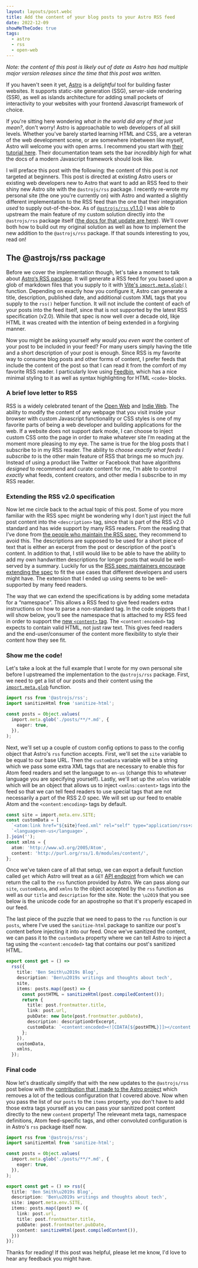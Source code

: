 ```yaml
---
layout: layouts/post.webc
title: Add the content of your blog posts to your Astro RSS feed
date: 2022-12-09
showMeTheCode: true
tags:
  - astro
  - rss
  - open-web
---
```


*Note: the content of this post is likely out of date as Astro has had multiple major version releases since the time that this post was written.*

If you haven't seen it yet, [Astro](https://astro.build) is a *delightful* tool for building faster websites. It supports static-site generation (SSG), server-side rendering (SSR), as well as islands architecture for adding small pockets of interactivity to your websites with your frontend Javascript framework of choice.

If you're sitting here wondering *what in the world did any of that just mean?*, don't worry! Astro is approachable to web developers of all skill levels. Whether you've barely started learning HTML and CSS, are a veteran of the web development scene, or are somewhere inbetween like myself, Astro will welcome you with open arms. I recommend you start with [their tutorial here](https://docs.astro.build/en/tutorial/0-introduction/). Their documentation team sets the bar *incredibly high* for what the docs of a modern Javascript framework should look like.

I will preface this post with the following: the content of this post is *not* targeted at beginners. This post is directed at existing Astro users or existing web developers new to Astro that want to add an RSS feed to their shiny new Astro site with the `@astrojs/rss` package. I recently re-wrote my personal site (the one you're currently on) with Astro and wanted a slightly different implementation to the RSS feed than the one that their integration *used* to supply out-of-the-box. As of [`@astrojs/rss` v1.1.0](https://github.com/withastro/astro/releases/tag/%40astrojs%2Frss%401.1.0) I was able to upstream the main feature of my custom solution directly into the `@astrojs/rss` package itself ([the docs for that update are here](https://docs.astro.build/en/guides/rss/#including-full-post-content)). We'll cover both how to build out my original solution as well as how to implement the new addition to the `@astrojs/rss` package. If that sounds interesting to you, read on!

## The @astrojs/rss package

Before we cover the implementation though, let's take a moment to talk about [Astro‘s RSS package](https://docs.astro.build/en/guides/rss/). It will generate a RSS feed for you based upon a glob of markdown files that you supply to it with [Vite's `import.meta.glob()`](https://docs.astro.build/en/guides/rss/#generating-items) function. Depending on exactly how you configure it, Astro can generate a title, description, published date, and additional custom XML tags that you supply to the `rss()` helper function. It will not include the content of each of your posts into the feed itself, since that is not supported by the latest RSS specification (v2.0). While that spec is now well over a decade old, likje HTML it was created with the intention of being extended in a forgiving manner.

Now you might be asking yourself *why would you even want* the content of your post to be included in your feed? For many users simply having the title and a short description of your post is enough. Since RSS is my favorite way to consume blog posts and other forms of content, I prefer feeds that include the content of the post so that I can read it from the comfort of my favorite RSS reader. I particularly love using [Feedbin](https://feedbin.com), which has a nice minimal styling to it as well as syntax highlighting for HTML `<code>` blocks.

### A brief love letter to RSS

RSS is a widely celebrated tenant of the [Open Web](https://www.w3.org/wiki/Open_Web_Platform) and [Indie Web](https://indieweb.org/). The ability to modify the content of any webpage that you visit inside your browser with custom Javascript functionality or CSS styles is one of my favorite parts of being a web developer and building applications for the web. If a website does not support dark mode, I can choose to inject custom CSS onto the page in order to make whatever site I’m reading at the moment more pleasing to my eye. The same is true for the blog posts that I subscribe to in my RSS reader. The ability to *choose exactly what feeds I subscribe to* is the other main feature of RSS that brings me so much joy. Instead of using a product like Twitter or Facebook that have algorithms *designed* to recommend and curate content for me, I'm able to control *exactly* what feeds, content creators, and other media I subscribe to in my RSS reader.

### Extending the RSS v2.0 specification

Now let me circle back to the actual topic of this post. Some of you more familiar with the RSS spec might be wondering why I don’t just inject the full post content into the `<description>` tag, since that is part of the RSS v2.0 standard and has wide support by many RSS readers. From the reading that I’ve done from [the people who maintain the RSS spec](https://www.rssboard.org/rss-specification#hrelementsOfLtitemgt), they recommend to avoid this. The descriptions are supposed to be used for a short piece of text that is either an excerpt from the post or description of the post's content. In addition to that, I still would like to be able to have the ability to add my own handwritten descriptions for longer posts that would be well-served by a summary. Luckily for us the [RSS spec maintainers encourage extending the spec](https://www.rssboard.org/rss-specification#extendingRss) to fit the use cases that different developers and users might have. The extension that I ended up using seems to be well-supported by many feed readers.

The way that we can extend the specifications is by adding some metadata for a “namespace”. This allows a RSS feed to give feed readers extra instructions on how to parse a non-standard tag. In the code snippets that I will show below, you’ll see the namespace that is attached to my RSS feed in order to support the [new `<content>` tag](https://www.rssboard.org/rss-profile#namespace-elements-content). The `<content:encoded>` tag expects to contain valid HTML, not just raw text. This gives feed readers and the end-user/consumer of the content more flexibility to style their content how they see fit.

### Show me the code!

Let's take a look at the full example that I wrote for my own personal site before I
upstreamed the implementation to the `@astrojs/rss` package. First, we need to get a list of our posts and their content using the [`import.meta.glob`](https://docs.astro.build/en/reference/api-reference/#importmeta) function. 

```typescript
import rss from '@astrojs/rss';
import sanitizeHtml from 'sanitize-html';

const posts = Object.values(
  import.meta.glob('./posts/**/*.md', {
    eager: true, 
  }),
);
```

Next, we'll set up a couple of custom config options to pass to the config object that Astro's `rss` function accepts. First, we'll set the `site` variable to be equal to our base URL. Then the `customData` variable will be a string which we pass some extra XML tags that are necessary to enable this for Atom feed readers and set the language to `en-us` (change this to whatever language you are specifying yourself). Lastly, we'll set up the `xmlns` variable which will be an object that allows us to inject `<xmlns:content>` tags into the feed so that we can tell feed readers to use special tags that are not necessarily a part of the RSS 2.0 spec. We will set up our feed to enable Atom and the `<content:encoding>` tags by default.

```typescript
const site = import.meta.env.SITE;
const customData = [
  `<atom:link href="${site}feed.xml" rel="self" type="application/rss+xml" />`,
  `<language>en-us</language>`,
].join('');
const xmlns = {
  atom: 'http://www.w3.org/2005/Atom',
  content: 'http://purl.org/rss/1.0/modules/content/',
};
```

Once we've taken care of all that setup, we can export a default function called `get` which Astro will treat as a `GET` [API endpoint](https://docs.astro.build/en/guides/endpoints/) from which we can return the call to the `rss` function provided by Astro. We can pass along our `site`, `customData`, and `xmlns` to the object accepted by the `rss` function as well as our `title` and `description` for the site. Note: the `\u2019` that you see below is the unicode code for an apostrophe so that it's properly escaped in our feed.

The last piece of the puzzle that we need to pass to the `rss` function is our `posts`, where I've used the `sanitize-html` package to sanitize our post's content before injecting it into our feed. Once we've sanitized the content, we can pass it to the `customData` property where we can tell Astro to inject a tag using the `<content:encoded>` tag that contains our post's sanitized HTML.

```typescript
export const get = () =>
  rss({
    title: 'Ben Smith\u2019s Blog',
    description: 'Ben\u2019s writings and thoughts about tech',
    site,
    items: posts.map((post) => {
      const postHTML = sanitizeHtml(post.compiledContent());
      return {
        title: post.frontmatter.title,
        link: post.url,
        pubDate: new Date(post.frontmatter.pubDate),
        description: descriptionOrExcerpt,
        customData: `<content:encoded><![CDATA[${postHTML}]]></content:encoded>`,
      };
    }),
    customData,
    xmlns,
  });
```

### Final code

Now let's drastically simplify that with the new updates to the `@astrojs/rss` post below with the [contribution that I made to the Astro project](https://github.com/withastro/astro/pull/5366) which removes a lot of the tedious configuration that I covered above. Now when you pass the list of our `posts` to the `items` property, you don't have to add those extra tags yourself as you can pass your sanitized post content directly to the new `content` property! The releveant meta tags, namespace definitions, Atom feed-specific tags, and other convoluted configuration is in Astro's `rss` package itself now.

```typescript
import rss from '@astrojs/rss';
import sanitizeHtml from 'sanitize-html';

const posts = Object.values(
  import.meta.glob('./posts/**/*.md', {
    eager: true, 
  }),
);

export const get = () => rss({
  title: 'Ben Smith\u2019s Blog',
  description: 'Ben\u2019s writings and thoughts about tech',
  site: import.meta.env.SITE,
  items: posts.map((post) => ({
    link: post.url,
    title: post.frontmatter.title,
    pubDate: post.frontmatter.pubDate,
    content: sanitizeHtml(post.compiledContent()),
  }))
});
```

Thanks for reading! If this post was helpful, please let me know, I'd love to hear any feedback you might have.
